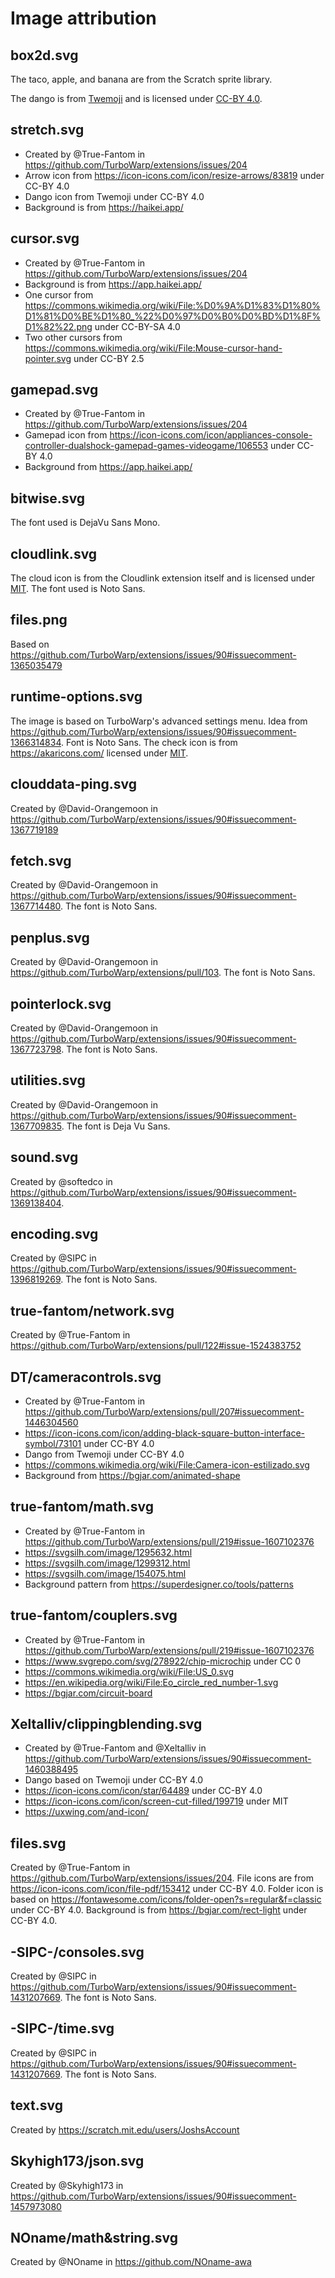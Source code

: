 # Image attribution

## box2d.svg
The taco, apple, and banana are from the Scratch sprite library.

The dango is from [Twemoji](https://twemoji.twitter.com/) and is licensed under [CC-BY 4.0](https://creativecommons.org/licenses/by/4.0/).

## stretch.svg
 - Created by @True-Fantom in https://github.com/TurboWarp/extensions/issues/204
 - Arrow icon from https://icon-icons.com/icon/resize-arrows/83819 under CC-BY 4.0
 - Dango icon from Twemoji under CC-BY 4.0
 - Background is from https://haikei.app/

## cursor.svg
 - Created by @True-Fantom in https://github.com/TurboWarp/extensions/issues/204
 - Background is from https://app.haikei.app/
 - One cursor from https://commons.wikimedia.org/wiki/File:%D0%9A%D1%83%D1%80%D1%81%D0%BE%D1%80_%22%D0%97%D0%B0%D0%BD%D1%8F%D1%82%22.png under CC-BY-SA 4.0
 - Two other cursors from https://commons.wikimedia.org/wiki/File:Mouse-cursor-hand-pointer.svg under CC-BY 2.5

## gamepad.svg
 - Created by @True-Fantom in https://github.com/TurboWarp/extensions/issues/204
 - Gamepad icon from https://icon-icons.com/icon/appliances-console-controller-dualshock-gamepad-games-videogame/106553 under CC-BY 4.0
 - Background from https://app.haikei.app/

## bitwise.svg
The font used is DejaVu Sans Mono.

## cloudlink.svg
The cloud icon is from the Cloudlink extension itself and is licensed under [MIT](https://github.com/MikeDev101/cloudlink/blob/f0c08f1e926a4179018649c6faa692c65d3b1c70/LICENSE). The font used is Noto Sans.

## files.png
Based on https://github.com/TurboWarp/extensions/issues/90#issuecomment-1365035479

## runtime-options.svg
The image is based on TurboWarp's advanced settings menu. Idea from https://github.com/TurboWarp/extensions/issues/90#issuecomment-1366314834. Font is Noto Sans. The check icon is from https://akaricons.com/ licensed under [MIT](https://raw.githubusercontent.com/artcoholic/akar-icons/master/LICENSE).

## clouddata-ping.svg
Created by @David-Orangemoon in https://github.com/TurboWarp/extensions/issues/90#issuecomment-1367719189

## fetch.svg
Created by @David-Orangemoon in https://github.com/TurboWarp/extensions/issues/90#issuecomment-1367714480. The font is Noto Sans.

## penplus.svg
Created by @David-Orangemoon in https://github.com/TurboWarp/extensions/pull/103. The font is Noto Sans.

## pointerlock.svg
Created by @David-Orangemoon in https://github.com/TurboWarp/extensions/issues/90#issuecomment-1367723798. The font is Noto Sans.

## utilities.svg
Created by @David-Orangemoon in https://github.com/TurboWarp/extensions/issues/90#issuecomment-1367709835. The font is Deja Vu Sans.

## sound.svg
Created by @softedco in https://github.com/TurboWarp/extensions/issues/90#issuecomment-1369138404.

## encoding.svg
Created by @SIPC in https://github.com/TurboWarp/extensions/issues/90#issuecomment-1396819269. The font is Noto Sans.

## true-fantom/network.svg
Created by @True-Fantom in https://github.com/TurboWarp/extensions/pull/122#issue-1524383752

## DT/cameracontrols.svg
 - Created by @True-Fantom in https://github.com/TurboWarp/extensions/pull/207#issuecomment-1446304560
 - https://icon-icons.com/icon/adding-black-square-button-interface-symbol/73101 under CC-BY 4.0
 - Dango from Twemoji under CC-BY 4.0
 - https://commons.wikimedia.org/wiki/File:Camera-icon-estilizado.svg
 - Background from https://bgjar.com/animated-shape

## true-fantom/math.svg
 - Created by @True-Fantom in https://github.com/TurboWarp/extensions/pull/219#issue-1607102376
 - https://svgsilh.com/image/1295632.html
 - https://svgsilh.com/image/1299312.html
 - https://svgsilh.com/image/154075.html
 - Background pattern from https://superdesigner.co/tools/patterns

## true-fantom/couplers.svg
 - Created by @True-Fantom in https://github.com/TurboWarp/extensions/pull/219#issue-1607102376
 - https://www.svgrepo.com/svg/278922/chip-microchip under CC 0
 - https://commons.wikimedia.org/wiki/File:US_0.svg
 - https://en.wikipedia.org/wiki/File:Eo_circle_red_number-1.svg
 - https://bgjar.com/circuit-board

## Xeltalliv/clippingblending.svg
 - Created by @True-Fantom and @Xeltalliv in https://github.com/TurboWarp/extensions/issues/90#issuecomment-1460388495
 - Dango based on Twemoji under CC-BY 4.0
 - https://icon-icons.com/icon/star/64489 under CC-BY 4.0
 - https://icon-icons.com/icon/screen-cut-filled/199719 under MIT
 - https://uxwing.com/and-icon/

## files.svg
Created by @True-Fantom in https://github.com/TurboWarp/extensions/issues/204. File icons are from https://icon-icons.com/icon/file-pdf/153412 under CC-BY 4.0. Folder icon is based on https://fontawesome.com/icons/folder-open?s=regular&f=classic under CC-BY 4.0. Background is from https://bgjar.com/rect-light under CC-BY 4.0.

## -SIPC-/consoles.svg
Created by @SIPC in https://github.com/TurboWarp/extensions/issues/90#issuecomment-1431207669. The font is Noto Sans.

## -SIPC-/time.svg
Created by @SIPC in https://github.com/TurboWarp/extensions/issues/90#issuecomment-1431207669. The font is Noto Sans.

## text.svg
Created by https://scratch.mit.edu/users/JoshsAccount

## Skyhigh173/json.svg
Created by @Skyhigh173 in https://github.com/TurboWarp/extensions/issues/90#issuecomment-1457973080

## NOname/math&string.svg
Created by @NOname in https://github.com/NOname-awa
